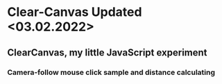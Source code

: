# Clear-Canvas Updated <03.02.2022>
ClearCanvas, my little JavaScript experiment
--------------------------------------------
### Camera-follow mouse click sample and distance calculating